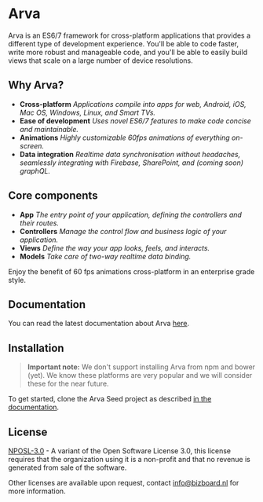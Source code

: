 # Arva

Arva is an ES6/7 framework for cross-platform applications that provides a
different type of development experience. You'll be able to code faster, write
more robust and manageable code, and you'll be able to easily build views that scale on a large number of device resolutions.

## Why Arva?

* **Cross-platform** *Applications compile into apps for web, Android, iOS, Mac OS, Windows, Linux, and Smart TVs.*
* **Ease of development** *Uses novel ES6/7 features to make code concise
and maintainable.*
* **Animations** *Highly customizable 60fps animations of everything on-screen.*
* **Data integration** *Realtime data synchronisation without headaches, seamlessly integrating with Firebase, SharePoint, and (coming soon) graphQL.*

## Core components

* **App** *The entry point of your application, defining the controllers and their routes.*
* **Controllers** *Manage the control flow and business logic of your application.*
* **Views** *Define the way your app looks, feels, and interacts.*
* **Models** *Take care of two-way realtime data binding.*

Enjoy the benefit of 60 fps animations cross-platform in an enterprise grade style.

## Documentation
You can read the latest documentation about Arva <a href="https://github.com/Bizboard/arva-js/wiki">here</a>.

## Installation
> **Important note:** We don't support installing Arva from npm and bower (yet). We know these platforms are very popular and we will consider these for the near future. 

To get started, clone the Arva Seed project as described <a href="https://github.com/Bizboard/arva-js/wiki/Installation">in the documentation</a>.

## License
[NPOSL-3.0](https://opensource.org/licenses/NPOSL-3.0) - A variant of the Open Software License 3.0, this license requires that the organization using it is a non-profit and that no revenue is generated from sale of the software.

Other licenses are available upon request, contact info@bizboard.nl for more information.

